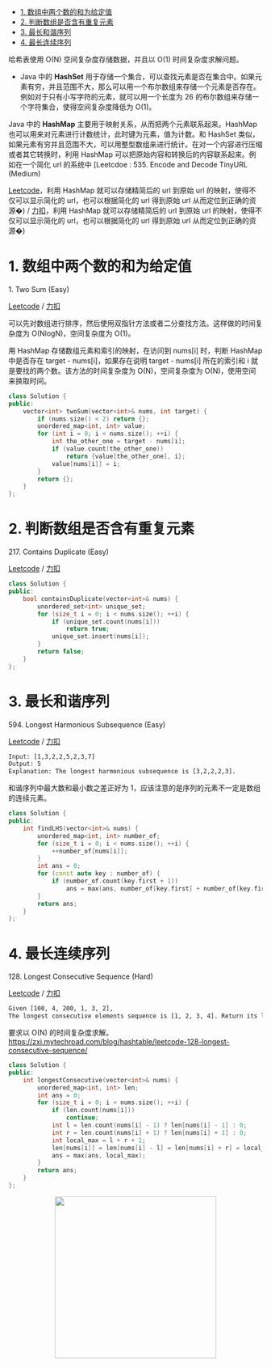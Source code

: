 <!-- GFM-TOC -->
* [1. 数组中两个数的和为给定值](#1-数组中两个数的和为给定值)
* [2. 判断数组是否含有重复元素](#2-判断数组是否含有重复元素)
* [3. 最长和谐序列](#3-最长和谐序列)
* [4. 最长连续序列](#4-最长连续序列)
<!-- GFM-TOC -->


哈希表使用 O(N) 空间复杂度存储数据，并且以 O(1) 时间复杂度求解问题。

- Java 中的   **HashSet**   用于存储一个集合，可以查找元素是否在集合中。如果元素有穷，并且范围不大，那么可以用一个布尔数组来存储一个元素是否存在。例如对于只有小写字符的元素，就可以用一个长度为 26 的布尔数组来存储一个字符集合，使得空间复杂度降低为 O(1)。

 Java 中的   **HashMap**   主要用于映射关系，从而把两个元素联系起来。HashMap 也可以用来对元素进行计数统计，此时键为元素，值为计数。和 HashSet 类似，如果元素有穷并且范围不大，可以用整型数组来进行统计。在对一个内容进行压缩或者其它转换时，利用 HashMap 可以把原始内容和转换后的内容联系起来。例如在一个简化 url 的系统中 [Leetcdoe : 535. Encode and Decode TinyURL (Medium)

[Leetcode](https://leetcode.com/problems/encode-and-decode-tinyurl/description/)，利用 HashMap 就可以存储精简后的 url 到原始 url 的映射，使得不仅可以显示简化的 url，也可以根据简化的 url 得到原始 url 从而定位到正确的资源�) / [力扣](https://leetcode-cn.com/problems/encode-and-decode-tinyurl/description/)，利用 HashMap 就可以存储精简后的 url 到原始 url 的映射，使得不仅可以显示简化的 url，也可以根据简化的 url 得到原始 url 从而定位到正确的资源�)


# 1. 数组中两个数的和为给定值

1\. Two Sum (Easy)

[Leetcode](https://leetcode.com/problems/two-sum/description/) / [力扣](https://leetcode-cn.com/problems/two-sum/description/)

可以先对数组进行排序，然后使用双指针方法或者二分查找方法。这样做的时间复杂度为 O(NlogN)，空间复杂度为 O(1)。

用 HashMap 存储数组元素和索引的映射，在访问到 nums[i] 时，判断 HashMap 中是否存在 target - nums[i]，如果存在说明 target - nums[i] 所在的索引和 i 就是要找的两个数。该方法的时间复杂度为 O(N)，空间复杂度为 O(N)，使用空间来换取时间。

```c++
class Solution {
public:
    vector<int> twoSum(vector<int>& nums, int target) {
        if (nums.size() < 2) return {};
        unordered_map<int, int> value;
        for (int i = 0; i < nums.size(); ++i) {
            int the_other_one = target - nums[i];
            if (value.count(the_other_one))
                return {value[the_other_one], i};
            value[nums[i]] = i;
        }
        return {};
    }
};
```

# 2. 判断数组是否含有重复元素

217\. Contains Duplicate (Easy)

[Leetcode](https://leetcode.com/problems/contains-duplicate/description/) / [力扣](https://leetcode-cn.com/problems/contains-duplicate/description/)

```c++
class Solution {
public:
    bool containsDuplicate(vector<int>& nums) {
        unordered_set<int> unique_set;
        for (size_t i = 0; i < nums.size(); ++i) {
            if (unique_set.count(nums[i]))
                return true;
            unique_set.insert(nums[i]);
        }
        return false;
    }
};
```

# 3. 最长和谐序列

594\. Longest Harmonious Subsequence (Easy)

[Leetcode](https://leetcode.com/problems/longest-harmonious-subsequence/description/) / [力扣](https://leetcode-cn.com/problems/longest-harmonious-subsequence/description/)

```html
Input: [1,3,2,2,5,2,3,7]
Output: 5
Explanation: The longest harmonious subsequence is [3,2,2,2,3].
```

和谐序列中最大数和最小数之差正好为 1，应该注意的是序列的元素不一定是数组的连续元素。

```c++
class Solution {
public:
    int findLHS(vector<int>& nums) {
        unordered_map<int, int> number_of;
        for (size_t i = 0; i < nums.size(); ++i) {
            ++number_of[nums[i]];
        }
        int ans = 0;
        for (const auto key : number_of) {
            if (number_of.count(key.first + 1))
                ans = max(ans, number_of[key.first] + number_of[key.first + 1]);
        }
        return ans;
    }
};
```

# 4. 最长连续序列

128\. Longest Consecutive Sequence (Hard)


[Leetcode](https://leetcode.com/problems/longest-consecutive-sequence/description/) / [力扣](https://leetcode-cn.com/problems/longest-consecutive-sequence/description/)

```html
Given [100, 4, 200, 1, 3, 2],
The longest consecutive elements sequence is [1, 2, 3, 4]. Return its length: 4.
```

要求以 O(N) 的时间复杂度求解。https://zxi.mytechroad.com/blog/hashtable/leetcode-128-longest-consecutive-sequence/

```c++
class Solution {
public:
    int longestConsecutive(vector<int>& nums) {
        unordered_map<int, int> len;
        int ans = 0;
        for (size_t i = 0; i < nums.size(); ++i) {
            if (len.count(nums[i]))
                continue;
            int l = len.count(nums[i] - 1) ? len[nums[i] - 1] : 0;
            int r = len.count(nums[i] + 1) ? len[nums[i] + 1] : 0;
            int local_max = l + r + 1;
            len[nums[i]] = len[nums[i] - l] = len[nums[i] + r] = local_max;
            ans = max(ans, local_max);
        }
        return ans;
    }
};
```






<div align="center"><img width="320px" src="https://cs-notes-1256109796.cos.ap-guangzhou.myqcloud.com/githubio/公众号二维码-2.png"></img></div>
